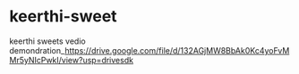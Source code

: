 # keerthi-sweet

keerthi sweets vedio demondration_https://drive.google.com/file/d/132AGjMW8BbAk0Kc4yoFvMMr5yNIcPwkI/view?usp=drivesdk
